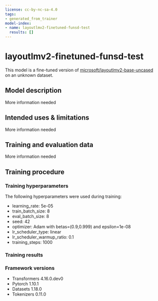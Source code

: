 ```yaml
---
license: cc-by-nc-sa-4.0
tags:
- generated_from_trainer
model-index:
- name: layoutlmv2-finetuned-funsd-test
  results: []
---
```


<!-- This model card has been generated automatically according to the information the Trainer had access to. You
should probably proofread and complete it, then remove this comment. -->

# layoutlmv2-finetuned-funsd-test

This model is a fine-tuned version of [microsoft/layoutlmv2-base-uncased](https://huggingface.co/microsoft/layoutlmv2-base-uncased) on an unknown dataset.

## Model description

More information needed

## Intended uses & limitations

More information needed

## Training and evaluation data

More information needed

## Training procedure

### Training hyperparameters

The following hyperparameters were used during training:
- learning_rate: 5e-05
- train_batch_size: 8
- eval_batch_size: 8
- seed: 42
- optimizer: Adam with betas=(0.9,0.999) and epsilon=1e-08
- lr_scheduler_type: linear
- lr_scheduler_warmup_ratio: 0.1
- training_steps: 1000

### Training results



### Framework versions

- Transformers 4.16.0.dev0
- Pytorch 1.10.1
- Datasets 1.18.0
- Tokenizers 0.11.0
